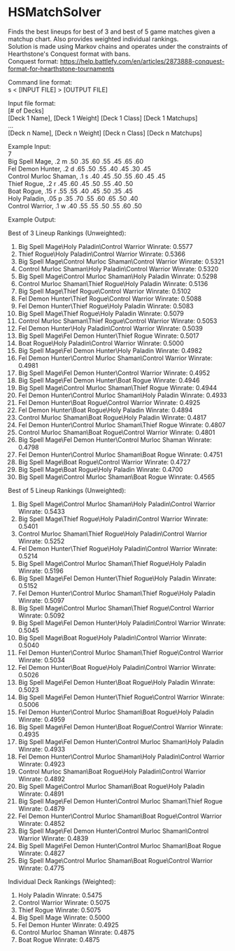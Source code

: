 # HSMatchSolver
Finds the best lineups for best of 3 and best of 5 game matches given a matchup chart. Also provides weighted individual rankings.  
Solution is made using Markov chains and operates under the constraints of Hearthstone's Conquest format with bans.  
Conquest format: https://help.battlefy.com/en/articles/2873888-conquest-format-for-hearthstone-tournaments  

Command line format:  
s < [INPUT FILE] > [OUTPUT FILE]

Input file format:  
[# of Decks]  
[Deck 1 Name], [Deck 1 Weight] [Deck 1 Class] [Deck 1 Matchups]  
...  
[Deck n Name], [Deck n Weight] [Deck n Class] [Deck n Matchups]  
  
Example Input:  
7  
Big Spell Mage, .2 m .50 .35 .60 .55 .45 .65 .60  
Fel Demon Hunter, .2 d .65 .50 .55 .40 .45 .30 .45  
Control Murloc Shaman, .1 s .40 .45 .50 .55 .60 .45 .45  
Thief Rogue, .2 r .45 .60 .45 .50 .55 .40 .50  
Boat Rogue, .15 r .55 .55 .40 .45 .50 .35 .45  
Holy Paladin, .05 p .35 .70 .55 .60 .65 .50 .40  
Control Warrior, .1 w .40 .55 .55 .50 .55 .60 .50  
  
Example Output:  
  
Best of 3 Lineup Rankings (Unweighted):
1. Big Spell Mage\Holy Paladin\Control Warrior
Winrate: 0.5577
2. Thief Rogue\Holy Paladin\Control Warrior
Winrate: 0.5366
3. Big Spell Mage\Control Murloc Shaman\Control Warrior
Winrate: 0.5321
4. Control Murloc Shaman\Holy Paladin\Control Warrior
Winrate: 0.5320
5. Big Spell Mage\Control Murloc Shaman\Holy Paladin
Winrate: 0.5298
6. Control Murloc Shaman\Thief Rogue\Holy Paladin
Winrate: 0.5136
7. Big Spell Mage\Thief Rogue\Control Warrior
Winrate: 0.5102
8. Fel Demon Hunter\Thief Rogue\Control Warrior
Winrate: 0.5088
9. Fel Demon Hunter\Thief Rogue\Holy Paladin
Winrate: 0.5083
10. Big Spell Mage\Thief Rogue\Holy Paladin
Winrate: 0.5079
11. Control Murloc Shaman\Thief Rogue\Control Warrior
Winrate: 0.5053
12. Fel Demon Hunter\Holy Paladin\Control Warrior
Winrate: 0.5039
13. Big Spell Mage\Fel Demon Hunter\Thief Rogue
Winrate: 0.5017
14. Boat Rogue\Holy Paladin\Control Warrior
Winrate: 0.5000
15. Big Spell Mage\Fel Demon Hunter\Holy Paladin
Winrate: 0.4982
16. Fel Demon Hunter\Control Murloc Shaman\Control Warrior
Winrate: 0.4981
17. Big Spell Mage\Fel Demon Hunter\Control Warrior
Winrate: 0.4952
18. Big Spell Mage\Fel Demon Hunter\Boat Rogue
Winrate: 0.4946
19. Big Spell Mage\Control Murloc Shaman\Thief Rogue
Winrate: 0.4944
20. Fel Demon Hunter\Control Murloc Shaman\Holy Paladin
Winrate: 0.4933
21. Fel Demon Hunter\Boat Rogue\Control Warrior
Winrate: 0.4925
22. Fel Demon Hunter\Boat Rogue\Holy Paladin
Winrate: 0.4894
23. Control Murloc Shaman\Boat Rogue\Holy Paladin
Winrate: 0.4817
24. Fel Demon Hunter\Control Murloc Shaman\Thief Rogue
Winrate: 0.4807
25. Control Murloc Shaman\Boat Rogue\Control Warrior
Winrate: 0.4801
26. Big Spell Mage\Fel Demon Hunter\Control Murloc Shaman
Winrate: 0.4798
27. Fel Demon Hunter\Control Murloc Shaman\Boat Rogue
Winrate: 0.4751
28. Big Spell Mage\Boat Rogue\Control Warrior
Winrate: 0.4727
29. Big Spell Mage\Boat Rogue\Holy Paladin
Winrate: 0.4700
30. Big Spell Mage\Control Murloc Shaman\Boat Rogue
Winrate: 0.4565

Best of 5 Lineup Rankings (Unweighted):
1. Big Spell Mage\Control Murloc Shaman\Holy Paladin\Control Warrior
Winrate: 0.5433
2. Big Spell Mage\Thief Rogue\Holy Paladin\Control Warrior
Winrate: 0.5401
3. Control Murloc Shaman\Thief Rogue\Holy Paladin\Control Warrior
Winrate: 0.5252
4. Fel Demon Hunter\Thief Rogue\Holy Paladin\Control Warrior
Winrate: 0.5214
5. Big Spell Mage\Control Murloc Shaman\Thief Rogue\Holy Paladin
Winrate: 0.5196
6. Big Spell Mage\Fel Demon Hunter\Thief Rogue\Holy Paladin
Winrate: 0.5152
7. Fel Demon Hunter\Control Murloc Shaman\Thief Rogue\Holy Paladin
Winrate: 0.5097
8. Big Spell Mage\Control Murloc Shaman\Thief Rogue\Control Warrior
Winrate: 0.5092
9. Big Spell Mage\Fel Demon Hunter\Holy Paladin\Control Warrior
Winrate: 0.5045
10. Big Spell Mage\Boat Rogue\Holy Paladin\Control Warrior
Winrate: 0.5040
11. Fel Demon Hunter\Control Murloc Shaman\Thief Rogue\Control Warrior
Winrate: 0.5034
12. Fel Demon Hunter\Boat Rogue\Holy Paladin\Control Warrior
Winrate: 0.5026
13. Big Spell Mage\Fel Demon Hunter\Boat Rogue\Holy Paladin
Winrate: 0.5023
14. Big Spell Mage\Fel Demon Hunter\Thief Rogue\Control Warrior
Winrate: 0.5006
15. Fel Demon Hunter\Control Murloc Shaman\Boat Rogue\Holy Paladin
Winrate: 0.4959
16. Big Spell Mage\Fel Demon Hunter\Boat Rogue\Control Warrior
Winrate: 0.4935
17. Big Spell Mage\Fel Demon Hunter\Control Murloc Shaman\Holy Paladin
Winrate: 0.4933
18. Fel Demon Hunter\Control Murloc Shaman\Holy Paladin\Control Warrior
Winrate: 0.4923
19. Control Murloc Shaman\Boat Rogue\Holy Paladin\Control Warrior
Winrate: 0.4892
20. Big Spell Mage\Control Murloc Shaman\Boat Rogue\Holy Paladin
Winrate: 0.4891
21. Big Spell Mage\Fel Demon Hunter\Control Murloc Shaman\Thief Rogue
Winrate: 0.4879
22. Fel Demon Hunter\Control Murloc Shaman\Boat Rogue\Control Warrior
Winrate: 0.4852
23. Big Spell Mage\Fel Demon Hunter\Control Murloc Shaman\Control Warrior
Winrate: 0.4839
24. Big Spell Mage\Fel Demon Hunter\Control Murloc Shaman\Boat Rogue
Winrate: 0.4827
25. Big Spell Mage\Control Murloc Shaman\Boat Rogue\Control Warrior
Winrate: 0.4775

Individual Deck Rankings (Weighted):
1. Holy Paladin
Winrate: 0.5475
2. Control Warrior
Winrate: 0.5075
3. Thief Rogue
Winrate: 0.5075
4. Big Spell Mage
Winrate: 0.5000
5. Fel Demon Hunter
Winrate: 0.4925
6. Control Murloc Shaman
Winrate: 0.4875
7. Boat Rogue
Winrate: 0.4875
